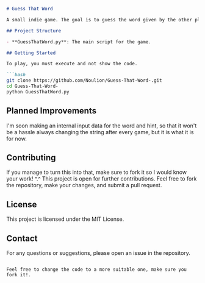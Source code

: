 ```markdown
# Guess That Word

A small indie game. The goal is to guess the word given by the other player!

## Project Structure

- **GuessThatWord.py**: The main script for the game.

## Getting Started

To play, you must execute and not show the code.

```bash
git clone https://github.com/Noulion/Guess-That-Word-.git
cd Guess-That-Word-
python GuessThatWord.py
```

## Planned Improvements

I'm soon making an internal input data for the word and hint, so that it won't be a hassle always changing the string after every game, but it is what it is for now.

## Contributing

If you manage to turn this into that, make sure to fork it so I would know your work! ^.^ This project is open for further contributions. Feel free to fork the repository, make your changes, and submit a pull request.

## License

This project is licensed under the MIT License.

## Contact

For any questions or suggestions, please open an issue in the repository.
```

Feel free to change the code to a more suitable one, make sure you fork it!.
